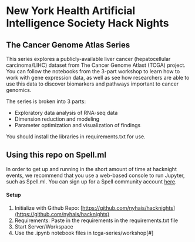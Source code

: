 # New York Health Artificial Intelligence Society Hack Nights

## The Cancer Genome Atlas Series
This series explores a publicly-available liver cancer (hepatocellular carcinoma/LIHC) dataset from The Cancer Genome Atlast (TCGA) project. You can follow the notebooks from the 3-part workshop to learn how to work with gene expression data, as well as see how researchers are able to use this data to discover biomarkers and pathways important to cancer genomics.

The series is broken into 3 parts:
- Exploratory data analysis of RNA-seq data
- Dimension reduction and modeling
- Parameter optimization and visualization of findings

You should install the libraries in requirements.txt for use.

## Using this repo on Spell.ml
In order to get up and running in the short amount of time at hacknight events, we recommend that you use a web-based console to run Jupyter, such as Spell.ml. You can sign up for a Spell community account [here](https://web.spell.run/register).

#### Setup
1. Initialize with Github Repo: [https://github.com/nyhais/hacknights](https://github.com/nyhais/hacknights)
2. Requirements: Paste in the requirements in the requirements.txt file
3. Start Server/Workspace
4. Use the .ipynb notebook files in tcga-series/workshop[#]
